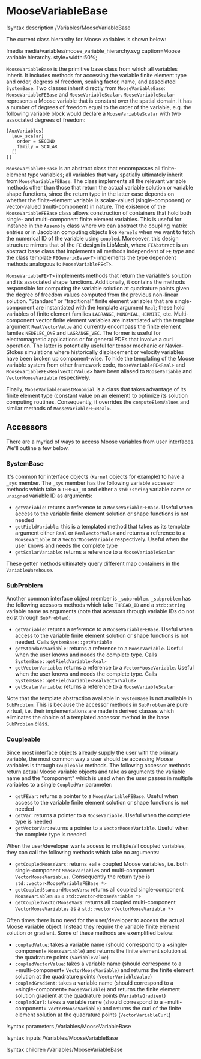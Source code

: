 # MooseVariableBase

!syntax description /Variables/MooseVariableBase

The current class hierarchy for Moose variables is shown below:

!media media/variables/moose_variable_hierarchy.svg
       caption=Moose variable hierarchy.
       style=width:50%;

`MooseVariableBase` is the primitive base class from which all variables
inherit. It includes methods for accessing the variable finite element type and
order, degress of freedom, scaling factor, name, and associated
`SystemBase`. Two classes inherit directly from `MooseVariableBase`:
`MooseVariableFEBase` and `MooseVariableScalar`. `MooseVariableScalar` represents a
Moose variable that is constant over the spatial domain. It has a number of
degrees of freedom equal to the order of the variable, e.g. the following
variable block would declare a `MooseVariableScalar` with two associated degrees
of freedom:

```
[AuxVariables]
  [aux_scalar]
    order = SECOND
    family = SCALAR
  []
[]
```

`MooseVariableFEBase` is an abstract class that encompasses all finite-element type
variables; all variables that vary spatially ultimately inherit from
`MooseVariableFEBase`. The class implements all the relevant variable methods other
than those that return the actual variable solution or variable shape functions,
since the return type in
the latter case depends on whether the finite-element variable is scalar-valued
(single-component) or vector-valued (multi-component) in nature. The existence
of the `MooseVariableFEBase` class allows construction of containers that hold both single- and
multi-component finite element variables. This is useful for instance in the
`Assembly` class where we can abstract the coupling matrix entries or in
Jacobian computing
objects like `Kernels` when we want to fetch the numerical ID of the variable
using `coupled`. Moreoever, this design structure mirrors that of the `FE`
design in LibMesh, where `FEAbstract` is an abstract base class that implements
all methods independent of `FE` type and the class
template `FEGenericBase<T>` implements the type dependent methods analogous to
`MooseVariableFE<T>`.

`MooseVariableFE<T>` implements methods that return the variable's solution
and its associated shape functions. Additionally, it contains the methods
responsible for computing the variable solution at quadrature points given the
degree of freedom values computed from the previous non-linear
solution. "Standard" or "traditional" finite element variables that are
single-component are instantiated with the template argument `Real`; these hold
variables of finite element families `LAGRANGE`, `MONOMIAL`, `HERMITE`,
etc. Multi-component vector finite element variables are instantiated with the
template argument `RealVectorValue` and currently encompass the finite element
familes `NEDELEC_ONE` and `LAGRANGE_VEC`. The former is useful for
electromagnetic applications or for general PDEs that involve a curl
operation. The latter is potentially useful for tensor mechanic or Navier-Stokes
simulations where historically displacement or velocity variables have been
broken up component-wise. To hide the templating of the Moose variable system
from other framework code, `MooseVariableFE<Real>` and
`MooseVariableFE<RealVectorValue>` have been aliased to `MooseVariable` and
`VectorMooseVariable` respectively.

Finally, `MooseVariableConstMonomial` is a class that takes advantage of its
finite element type (constant value on an element) to optimize its solution
computing routines. Consequently, it overrides the `computeElemValues` and
similar methods of `MooseVariableFE<Real>`.

## Accessors

There are a myriad of ways to access Moose variables from user interfaces. We'll
outline a few below.

### SystemBase

It's common for interface objects (`Kernel` objects for example) to have a `_sys`
member. The `_sys` member has the following variable accessor methods which take
a `THREAD_ID` and either a `std::string` variable name or `unsigned` variable ID
as arguments:

- `getVariable`: returns a reference to a `MooseVariableFEBase`. Useful when access
  to the variable finite element solution or shape functions is not needed
- `getFieldVariable`: this is a templated method that takes as its template
  argument either `Real` or `RealVectorValue` and returns a reference to a
  `MooseVariable` or a `VectorMooseVariable` respectively. Useful when the user
  knows and needs the complete type
- `getScalarVariable`: returns a reference to a `MooseVariableScalar`

These getter methods ultimately query different map containers in the `VariableWarehouse`.

### SubProblem

Another common interface object member is `_subproblem`. `_subproblem` has the
following acessors methods which take `THREAD_ID` and a `std::string` variable
name as arguments (note that acessors through variable IDs do not exist through
`SubProblem`):

- `getVariable`: returns a reference to a `MooseVariableFEBase`. Useful when access
  to the variable finite element solution or shape functions is not
  needed. Calls `SystemBase::getVariable`
- `getStandardVariable`: returns a reference to a
  `MooseVariable`. Useful when the user
  knows and needs the complete type. Calls `SystemBase::getFieldVariable<Real>`
- `getVectorVariable`: returns a reference to a
  `VectorMooseVariable`. Useful when the user
  knows and needs the complete type. Calls `SystemBase::getFieldVariable<RealVectorValue>`
- `getScalarVariable`: returns a reference to a `MooseVariableScalar`

Note that the template abstraction available in `SystemBase` is not available in
`SubProblem`. This is because the accessor methods in `SubProblem` are pure
virtual, i.e. their implementations are made in derived classes which eliminates
the choice of a templated accessor method in the base `SubProblem` class.

### Coupleable

Since most interface objects already supply the user with the primary variable,
the most common way a user should be accessing Moose variables is through
`Coupleable` methods. The following accessor methods return actual Moose
variable objects and take as arguments the variable name and the "component"
which is used when the user passes in multiple variables to a single
`CoupledVar` parameter:

- `getFEVar`: returns a pointer to a `MooseVariableFEBase`. Useful when access
  to the variable finite element solution or shape functions is not
  needed
- `getVar`: returns a pointer to a `MooseVariable`. Useful when the complete
  type is needed
- `getVectorVar`: returns a pointer to a `VectorMooseVariable`. Useful when the complete
  type is needed

When the user/developer wants access to multiple/all coupled variables, they can
call the following methods which take no arguments:

- `getCoupledMooseVars`: returns +all+ coupled Moose variables, i.e. both
  single-component `MooseVariables` and multi-component
  `VectorMooseVariables`. Consequently the return type is
  `std::vector<MooseVariableFEBase *>`
- `getCoupledStandardMooseVars`: returns all coupled single-component
  `MooseVariables` as a `std::vector<MooseVariable *>`
- `getCoupledVectorMooseVars`: returns all coupled multi-component
  `VectorMooseVariables` as a `std::vector<VectorMooseVariable *>`

Often times there is no need for the user/developer to access the actual Moose
variable object. Instead they require the variable finite element solution or
gradient. Some of these methods are exemplified below:

- `coupledValue`: takes a variable name (should correspond to a
  +single-component+ `MooseVariable`) and returns the finite element solution
  at the quadrature points (`VariableValue`)
- `coupledVectorValue`: takes a variable name (should correspond to a
  +multi-component+ `VectorMooseVariable`) and returns the finite element solution
  at the quadrature points (`VectorVariableValue`)
- `coupledGradient`: takes a variable name (should correspond to a
  +single-component+ `MooseVariable`) and returns the finite element solution gradient
  at the quadrature points (`VariableGradient`)
- `coupledCurl`: takes a variable name (should correspond to a
  +multi-component+ `VectorMooseVariable`) and returns the curl of the finite element solution
  at the quadrature points (`VectorVariableCurl`)

!syntax parameters /Variables/MooseVariableBase

!syntax inputs /Variables/MooseVariableBase

!syntax children /Variables/MooseVariableBase
